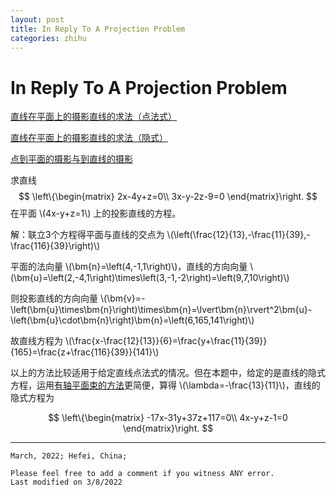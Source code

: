 ```yaml
---
layout: post
title: In Reply To A Projection Problem
categories: zhihu
---
```


# In Reply To A Projection Problem

[直线在平面上的摄影直线的求法（点法式）](https://www.zhihu.com/question/54139298/answer/2372811421)

[直线在平面上的摄影直线的求法（隐式）](https://www.zhihu.com/question/54139298/answer/1141428282)

[点到平面的摄影与到直线的摄影](https://www.zhihu.com/question/301830492/answer/2122446563)

求直线
$$
\left\{\begin{matrix}
2x-4y+z=0\\
3x-y-2z-9=0
\end{matrix}\right.
$$
在平面 \\(4x-y+z=1\\) 上的投影直线的方程。

解：联立3个方程得平面与直线的交点为 \\(\left(\frac{12}{13},-\frac{11}{39},-\frac{116}{39}\right)\\)

平面的法向量 \\(\bm{n}=\left(4,-1,1\right)\\)，直线的方向向量 \\(\bm{u}=\left(2,-4,1\right)\times\left(3,-1,-2\right)=\left(9,7,10\right)\\)

则投影直线的方向向量 \\(\bm{v}=-\left(\bm{u}\times\bm{n}\right)\times\bm{n}=\lvert\bm{n}\rvert^2\bm{u}-\left(\bm{u}\cdot\bm{n}\right)\bm{n}=\left(6,165,141\right)\\)

故直线方程为 \\(\frac{x-\frac{12}{13}}{6}=\frac{y+\frac{11}{39}}{165}=\frac{z+\frac{116}{39}}{141}\\)

以上的方法比较适用于给定直线点法式的情况。但在本题中，给定的是直线的隐式方程，运用[有轴平面束的方法](https://www.zhihu.com/question/54139298/answer/1141428282)更简便，算得 \\(\lambda=-\frac{13}{11}\\)，直线的隐式方程为

$$
\left\{\begin{matrix}
-17x-31y+37z+117=0\\
4x-y+z-1=0
\end{matrix}\right.
$$

---

```text
March, 2022; Hefei, China;

Please feel free to add a comment if you witness ANY error.
Last modified on 3/8/2022
```
